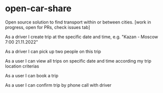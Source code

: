 # open-car-share
Open source solution to find transport within or between cities. [work in progress, open for PRs, check issues tab]

As a driver I create trip at the specific date and time, e.g. "Kazan - Moscow 7:00 21.11.2022" 

As a driver I can pick up two people on this trip

As a user I can view all trips on specific date and time according my trip location criterias

As a user I can book a trip

As a user I can confirm trip by phone call with driver
